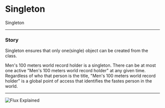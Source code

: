 # Singleton 

Singleton

---

### Story

Singleton ensures that only one(single) object can be created from the class.

Men&#39;s 100 meters world record holder is a singleton. 
There can be at most one active &#34;Men&#39;s 100 meters world record holder&#34; at any given time. 
Regardless of who that person is the title, &#34;Men&#39;s 100 meters world record holder&#34; is a global point of access that identifies the fastes person in the world.


---

![Flux Explained](https://facebook.github.io/flux/img/flux-simple-f8-diagram-explained-1300w.png)
